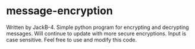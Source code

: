 # message-encryption
Written by JackB-4.
Simple python program for encrypting and decrypting messages.
Will continue to update with more secure encryptions.
Input is case sensitive.
Feel free to use and modify this code. 

